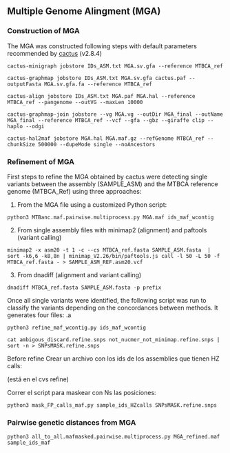 ## Multiple Genome Alingment (MGA)
### Construction of MGA

The MGA was constructed following steps with default parameters recommended by [cactus](https://github.com/ComparativeGenomicsToolkit/cactus/blob/master/doc/pangenome.md) (v2.8.4)
```
cactus-minigraph jobstore IDs_ASM.txt MGA.sv.gfa --reference MTBCA_ref

cactus-graphmap jobstore IDs_ASM.txt MGA.sv.gfa cactus.paf --outputFasta MGA.sv.gfa.fa --reference MTBCA_ref

cactus-align jobstore IDs_ASM.txt MGA.paf MGA.hal --reference MTBCA_ref --pangenome --outVG --maxLen 10000

cactus-graphmap-join jobstore --vg MGA.vg --outDir MGA_final --outName MGA_final --reference MTBCA_ref --vcf --gfa --gbz --giraffe clip --haplo --odgi

cactus-hal2maf jobstore MGA.hal MGA.maf.gz --refGenome MTBCA_ref --chunkSize 500000 --dupeMode single --noAncestors
```


### Refinement of MGA

First steps to refine the MGA obtained by cactus were detecting single variants between the assembly (SAMPLE_ASM) and the MTBCA reference genome (MTBCA_Ref) using three approaches:

1. From the MGA file using a customized Python script:
```
python3 MTBanc.maf.pairwise.multiprocess.py MGA.maf ids_maf_wcontig
```

2. From single assembly files with minimap2 (alignment) and paftools (variant calling)

```
minimap2 -x asm20 -t 1 -c --cs MTBCA_ref.fasta SAMPLE_ASM.fasta  | sort -k6,6 -k8,8n | minimap_V2.26/bin/paftools.js call -l 50 -L 50 -f MTBCA_ref.fasta - > SAMPLE_ASM_REF.asm20.vcf
```

3. From dnadiff (alignment and variant calling)

```
dnadiff MTBCA_ref.fasta SAMPLE_ASM.fasta -p prefix
```
Once all single variants were identified, the following script was run to classify the variants depending on the concordances between methods. It generates four files: .a

```
python3 refine_maf_wcontig.py ids_maf_wcontig

cat ambigous_discard.refine.snps not_nucmer_not_minimap.refine.snps | sort -n > SNPsMASK.refine.snps
```
Before refine 
Crear un archivo con los ids de los assemblies que tienen HZ calls:

(está en el cvs refine)

Correr el script para maskear con Ns las posiciones:
```
python3 mask_FP_calls_maf.py sample_ids_HZcalls SNPsMASK.refine.snps
```


### Pairwise genetic distances from MGA

```
python3 all_to_all.mafmasked.pairwise.multiprocess.py MGA_refined.maf sample_ids_maf
```
